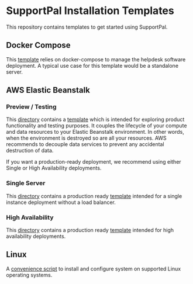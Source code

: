 # SupportPal Installation Templates

This repository contains templates to get started using SupportPal.

## Docker Compose

This [template](https://docs.supportpal.com/current/Deploy+on+Docker) relies on docker-compose to manage the helpdesk software deployment. A typical use case for this template would be a standalone server.

## AWS Elastic Beanstalk
### Preview / Testing

This [directory](templates/aws/eb/Preview) contains a [template](templates/aws/eb/Preview/README.md) which is intended for exploring product functionality and testing purposes. It couples the lifecycle of your compute and data resources to your Elastic Beanstalk environment. In other words, when the environment is destroyed so are all your resources. AWS recommends to decouple data services to prevent any accidental destruction of data.

If you want a production-ready deployment, we recommend using either Single or High Availability deployments.

### Single Server

This [directory](templates/aws/eb/Single) contains a production ready [template](templates/aws/eb/Single/README.md) intended for a single instance deployment without a load balancer.

### High Availability

This [directory](templates/aws/eb/HA) contains a production ready [template](templates/aws/eb/HA/README.md) intended for high availability deployments.

## Linux

A [convenience script](https://docs.supportpal.com/current/Deploy+on+Linux) to install and configure system on supported Linux operating systems.
